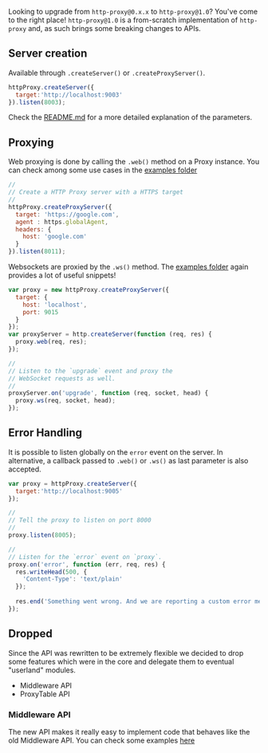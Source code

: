 Looking to upgrade from `http-proxy@0.x.x` to `http-proxy@1.0`? You've come to the right place!
`http-proxy@1.0` is a from-scratch implementation of `http-proxy` and, as such
brings some breaking changes to APIs.

## Server creation

Available through `.createServer()` or `.createProxyServer()`.

```javascript
httpProxy.createServer({
  target:'http://localhost:9003'
}).listen(8003);
```

Check the [README.md](https://github.com/nodejitsu/node-http-proxy/blob/caronte/README.md) for a more detailed explanation of the parameters.

## Proxying

Web proxying is done by calling the `.web()` method on a Proxy instance. You can check among some use cases in the [examples folder](https://github.com/nodejitsu/node-http-proxy/tree/caronte/examples/http)

```javascript
//
// Create a HTTP Proxy server with a HTTPS target
//
httpProxy.createProxyServer({
  target: 'https://google.com',
  agent : https.globalAgent,
  headers: {
    host: 'google.com'
  }
}).listen(8011);

```

Websockets are proxied by the `.ws()` method. The [examples folder](https://github.com/nodejitsu/node-http-proxy/tree/caronte/examples/websocket) again provides a lot of useful snippets!

```javascript
var proxy = new httpProxy.createProxyServer({
  target: {
    host: 'localhost',
    port: 9015
  }
});
var proxyServer = http.createServer(function (req, res) {
  proxy.web(req, res);
});

//
// Listen to the `upgrade` event and proxy the
// WebSocket requests as well.
//
proxyServer.on('upgrade', function (req, socket, head) {
  proxy.ws(req, socket, head);
});
```

## Error Handling

It is possible to listen globally on the `error` event on the server. In alternative, a 
callback passed to `.web()` or `.ws()` as last parameter is also accepted.

```javascript
var proxy = httpProxy.createServer({
  target:'http://localhost:9005'
});

//
// Tell the proxy to listen on port 8000
//
proxy.listen(8005);

//
// Listen for the `error` event on `proxy`.
proxy.on('error', function (err, req, res) {
  res.writeHead(500, {
    'Content-Type': 'text/plain'
  });
  
  res.end('Something went wrong. And we are reporting a custom error message.');
});
```

## Dropped

Since the API was rewritten to be extremely flexible we decided to drop some features 
which were in the core and delegate them to eventual "userland" modules.

- Middleware API
- ProxyTable API

### Middleware API

The new API makes it really easy to implement code that behaves like the old Middleware API. You can check some examples [here](https://github.com/nodejitsu/node-http-proxy/tree/caronte/examples/middleware)



